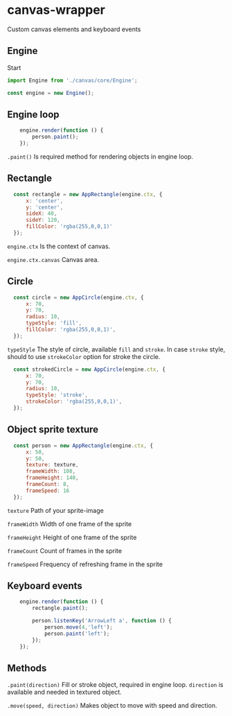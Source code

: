 # canvas-wrapper
Custom canvas elements and keyboard events

## Engine

Start

```javascript
import Engine from './canvas/core/Engine';

const engine = new Engine();
```

## Engine loop

```javascript
    engine.render(function () {
        person.paint();
    });
```

`.paint()`
Is required method for rendering objects in engine loop.

## Rectangle

```javascript
  const rectangle = new AppRectangle(engine.ctx, {
      x: 'center',
      y: 'center',
      sideX: 40,
      sideY: 120,
      fillColor: 'rgba(255,0,0,1)'
  });
```

`engine.ctx`
Is the context of canvas.

`engine.ctx.canvas`
Canvas area.

## Circle

```javascript
  const circle = new AppCircle(engine.ctx, {
      x: 70,
      y: 70,
      radius: 10,
      typeStyle: 'fill',
      fillColor: 'rgba(255,0,0,1)',
  });
```

`typeStyle`
The style of circle, available `fill` and `stroke`. In case `stroke` style, should to use `strokeColor` option for stroke the circle.

```javascript
  const strokedCircle = new AppCircle(engine.ctx, {
      x: 70,
      y: 70,
      radius: 10,
      typeStyle: 'stroke',
      strokeColor: 'rgba(255,0,0,1)',
  });
```

## Object sprite texture

```javascript
  const person = new AppRectangle(engine.ctx, {
      x: 50,
      y: 50,
      texture: texture,
      frameWidth: 108,
      frameHeight: 140,
      frameCount: 8,
      frameSpeed: 16
  });
```

`texture`
Path of your sprite-image

`frameWidth`
Width of one frame of the sprite

`frameHeight`
Height of one frame of the sprite

`frameCount`
Count of frames in the sprite

`frameSpeed`
Frequency of refreshing frame in the sprite

## Keyboard events

```javascript
    engine.render(function () {
        rectangle.paint();

        person.listenKey('ArrowLeft a', function () {
            person.move(4,'left');
            person.paint('left');
        });
    });
```

## Methods

`.paint(direction)`
Fill or stroke object, required in engine loop. `direction` is available and needed in textured object.

`.move(speed, direction)`
Makes object to move with speed and direction.